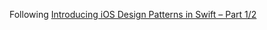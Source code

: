 Following [Introducing iOS Design Patterns in Swift – Part 1/2](http://www.raywenderlich.com/86477/introducing-ios-design-patterns-in-swift-part-1)